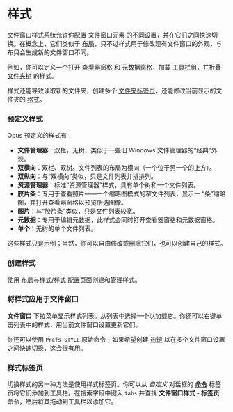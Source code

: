 # 样式

文件窗口样式系统允许你配置 [文件窗口元素]() 的不同设置，并在它们之间快速切换。在概念上，它们类似于 [布局](layouts/README.zh.md)，只不过样式用于修改现有文件窗口的外观，与布只会生成新的文件窗口不同。

例如，你可以定义一个打开 [查看器窗格](viewer_pane.zh.md) 和 [元数据窗格](metadata_pane.zh.md)，加载 [工具栏组](toolbars/toolbar_sets.zh.md)，并折叠 [文件夹树](navigation/folder_tree.zh.md) 的样式。

样式还能导致读取新的文件夹，创建多个 [文件夹标签页](tabs/README.zh.md)，还能修改当前显示的文件夹的 [格式](../folder_options/README.zh.md)。

### 预定义样式

Opus 预定义的样式有：

- **文件管理器**：双栏，无树，类似于一些旧 Windows 文件管理器的“经典”外观。
- **双横向**：双栏、双树。文件列表的布局为横向（一个位于另一个的上方）。
- **双纵向**：与“双横向”类似，只是文件列表并排排列。
- **资源管理器**：标准“资源管理器”样式，具有单个树和一个文件列表。
- **胶片条**：专用于查看照片——一个缩略图模式的窄文件列表，显示一 “条”缩略图，并打开查看器窗格以预览所选图像。
- **图片**：与“胶片条”类似，只是文件列表较宽。
- **元数据**：专用于编辑元数据，此样式会同时打开查看器窗格和元数据窗格。
- **单个**：无树的单个文件列表。

这些样式只是示例；当然，你可以自由修改或删除它们，也可以创建自己的样式。

### 创建样式

使用 [布局与样式/样式](/Manual/preferences/preferences_categories/layouts_and_styles/styles.zh.md) 配置页面创建和管理样式。

### 将样式应用于文件窗口

**文件窗口** 下拉菜单显示样式列表。从列表中选择一个以加载它。你还可以右键单击列表中的样式，用当前文件窗口设置更新它们。

你还可以使用 `Prefs STYLE` 原始命令 - 如果希望创建 [热键](/Manual/customize/the_customize_dialog/keys.zh.md) 以在多个文件窗口设置之间快速切换，这会很有用。

### 样式标签页

切换样式的另一种方法是使用样式标签页。你可以从 *自定义* 对话框的 **[命令](/Manual/customize/the_customize_dialog/commands.zh.md)** 标签页将它们添加到工具栏。在搜索字段中键入 `tabs` 并查找 **文件窗口样式 - 标签页** 命令，然后将其拖动到工具栏以添加它。